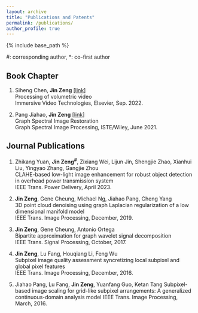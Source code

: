 ```yaml
---
layout: archive
title: "Publications and Patents"
permalink: /publications/
author_profile: true
---
```


<!-- {% if author.googlescholar %}
  You can also find my articles on <u><a href="{{author.googlescholar}}">my Google Scholar profile</a>.</u>
{% endif %} -->

{% include base_path %}

<!-- {% for post in site.publications reversed %}
  {% include archive-single.html %}
{% endfor %} -->


#: corresponding author, *: co-first author

## Book Chapter

1. Siheng Chen, **Jin Zeng** [[link]](https://shop.elsevier.com/books/immersive-video-technologies/valenzise/978-0-323-91755-1)
<br /> Processing of volumetric video
<br /> Immersive Video Technologies, Elsevier, Sep. 2022.

1. Pang Jiahao, **Jin Zeng** [[link]](https://www.wiley.com/en-au/Graph+Spectral+Image+Processing-p-9781789450286)
<br /> Graph Spectral Image Restoration
<br /> Graph Spectral Image Processing, ISTE/Wiley, June 2021.

## Journal Publications

1. Zhikang Yuan, **Jin Zeng<sup>#</sup>**, Zixiang Wei, Lijun Jin, Shengjie Zhao, Xianhui Liu, Yingyao Zhang, Gangjie Zhou
<br /> CLAHE-based low-light image enhancement for robust object detection in overhead power transmission system
<br /> IEEE Trans. Power Delivery, April 2023.

1. **Jin Zeng**, Gene Cheung, Michael Ng, Jiahao Pang, Cheng Yang
<br /> 3D point cloud denoising using graph Laplacian regularization of a low dimensional manifold model
<br /> IEEE Trans. Image Processing, December, 2019.

1. **Jin Zeng**, Gene Cheung, Antonio Ortega
<br /> Bipartite approximation for graph wavelet signal decomposition
<br /> IEEE Trans. Signal Processing, October, 2017.

1. **Jin Zeng**, Lu Fang, Houqiang Li, Feng Wu
<br /> Subpixel image quality assessment syncretizing local subpixel and global pixel features
<br /> IEEE Trans. Image Processing, December, 2016.

1. Jiahao Pang, Lu Fang, **Jin Zeng**, Yuanfang Guo, Ketan Tang
Subpixel-based image scaling for grid-like subpixel arrangements: A generalized continuous-domain analysis model
IEEE Trans. Image Processing, March, 2016.
